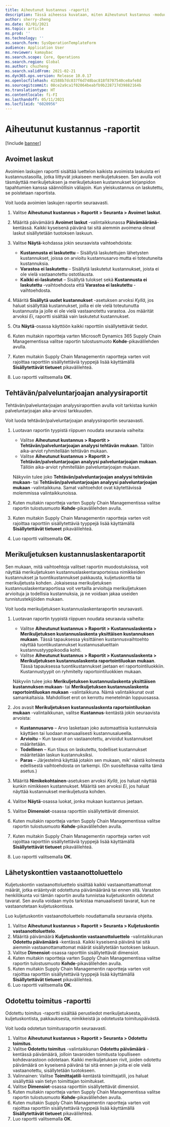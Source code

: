 ```yaml
---
title: Aiheutunut kustannus -raportit
description: Tässä aiheessa kuvataan, miten Aiheutunut kustannus -moduulissa käytettävissä olevia erilaisia raportteja löytyy ja käytetään.
author: sherry-zheng
ms.date: 02/01/2021
ms.topic: article
ms.prod: ''
ms.technology: ''
ms.search.form: SysOperationTemplateForm
audience: Application User
ms.reviewer: kamaybac
ms.search.scope: Core, Operations
ms.search.region: Global
ms.author: chuzheng
ms.search.validFrom: 2021-02-21
ms.dyn365.ops.version: Release 10.0.17
ms.openlocfilehash: 41588b7dc037f6d748bac818f8707540ce8afe8d
ms.sourcegitcommit: 08ce2a9ca1f02064beabfb9b228717d39882164b
ms.translationtype: HT
ms.contentlocale: fi-FI
ms.lasthandoff: 05/11/2021
ms.locfileid: "6020956"
---
```

# <a name="landed-cost-reports"></a>Aiheutunut kustannus -raportit

[!include [banner](../../includes/banner.md)]

## <a name="outstanding-invoices"></a>Avoimet laskut

Avoimien laskujen raportti sisältää luettelon kaikista avoimista laskuista eri kustannustasoilla, jotka liittyvät jokaiseen merikuljetukseen. Sen avulla voit täsmäyttää merikuljetuksen ja merikuljetuksen kustannukset kirjanpidon tapahtumien kanssa säännöllisin väliajoin. Kun yleiskustannus on laskutettu, se poistetaan raportista.

Voit luoda avoimien laskujen raportin seuraavasti.

1. Valitse **Aiheutunut kustannus \> Raportit \> Seuranta \> Avoimet laskut**.
1. Määritä päivämäärä **Avoimet laskut** -valintaikkunassa **Päivämääränä**-kentässä. Kaikki kyseisenä päivänä tai sitä aiemmin avoimena olevat laskut sisällytetään tuotoksen laskuun.
1. Valitse **Näytä**-kohdassa jokin seuraavista vaihtoehdoista:

    - **Kustannusta ei laskutettu** – Sisällytä laskutettujen lähetysten kustannukset, joissa on arvioitu kustannusarvo mutta ei toteutuneita kustannuksia.
    - **Varastoa ei laskutettu** – Sisällytä laskutetut kustannukset, joista ei ole vielä vastaanotettu ostotilausta.
    - **Kaikki ei-laskutetut** – Sisällytä tulokset sekä **Kustannusta ei laskutettu** -vaihtoehdosta että **Varastoa ei laskutettu** -vaihtoehdosta.

1. Määritä **Sisällytä uudet kustannukset** -asetuksen arvoksi *Kyllä*, jos haluat sisällyttää kustannukset, joilla ei ole vielä toteutunutta kustannusta ja jolle ei ole vielä vastaanotettu varastoa. Jos määrität arvoksi *Ei*, raportti sisältää vain laskutetut kustannukset.
1. Ota **Näytä**-osassa käyttöön kaikki raporttiin sisällytettävät tiedot.
1. Kuten muitakin raportteja varten Microsoft Dynamics 365 Supply Chain Managementissa valitse raportin tulostusmuoto **Kohde**-pikavälilehden avulla.
1. Kuten muitakin Supply Chain Managementin raportteja varten voit rajoittaa raporttiin sisällytettäviä tyyppejä lisää käyttämällä **Sisällytettävät tietueet** pikavälilehteä.
1. Luo raportti valitsemalla **OK**.

## <a name="activityprovider-analysis-reports"></a>Tehtävän/palveluntarjoajan analyysiraportit

Tehtävän/palveluntarjoajan analyysiraporttien avulla voit tarkistaa kunkin palveluntarjoajan aika-arviosi tarkkuuden.

Voit luoda tehtävän/palveluntarjoajan analyysiraportin seuraavasti.

1. Luotavan raportin tyypistä riippuen noudata seuraavia vaiheita:

    - Valitse **Aiheutunut kustannus \> Raportit \> Tehtävän/palveluntarjoajan analyysi tehtävän mukaan**. Tällöin aika-arviot ryhmitellään tehtävän mukaan.
    - Valitse **Aiheutunut kustannus \> Raportit \> Tehtävän/palveluntarjoajan analyysi palveluntarjoajan mukaan**. Tällöin aika-arviot ryhmitellään palveluntarjoajan mukaan.

    Näkyviin tulee joko **Tehtävän/palveluntarjoajan analyysi tehtävän mukaan**- tai **Tehtävän/palveluntarjoajan analyysi palveluntarjoajan mukaan** -valintaikkuna. Samat vaihtoehdot ovat käytettävissä molemmissa valintaikkunoissa.

1. Kuten muitakin raportteja varten Supply Chain Managementissa valitse raportin tulostusmuoto **Kohde**-pikavälilehden avulla.
1. Kuten muitakin Supply Chain Managementin raportteja varten voit rajoittaa raporttiin sisällytettäviä tyyppejä lisää käyttämällä **Sisällytettävät tietueet** pikavälilehteä.
1. Luo raportti valitsemalla **OK**.

## <a name="voyage-costing-reports"></a>Merikuljetuksen kustannuslaskentaraportit

Sen mukaan, mitä vaihtoehtoja valitset raportin muodostuksissa, voit näyttää merikuljetuksen kustannuslaskentaraporteissa nimikkeiden kustannukset ja tuontikustannukset pakkausta, kuljetuskonttia tai merikuljetusta kohden. Jokaisessa merikuljetuksen kustannuslaskentaraportissa voit vertailla arvioituja merikuljetuksen arvioituja ja todellisia kustannuksia, ja ne voidaan jakaa useiden tunnistustekijöiden mukaan.

Voit luoda merikuljetuksen kustannuslaskentaraportin seuraavasti.

1. Luotavan raportin tyypistä riippuen noudata seuraavia vaiheita:

    - Valitse **Aiheutunut kustannus \> Raportit \> Kustannuslaskenta \> Merikuljetuksen kustannuslaskenta yksittäisen kustannuksen mukaan**. Tässä tapauksessa yksittäinen kustannusvaihtoehto näyttää tuontikustannukset kustannusalueittain kustannustyyppikoodia kohti.
    - Valitse **Aiheutunut kustannus \> Raportit \> Kustannuslaskenta \> Merikuljetuksen kustannuslaskenta raportointiluokan mukaan**. Tässä tapauksessa tuontikustannukset jaetaan eri raportointiluokkiin. Kustannustyypit on ryhmitelty raportointiluokkien mukaan.

    Näkyviin tulee joko **Merikuljetuksen kustannuslaskenta yksittäisen kustannuksen mukaan**- tai **Merikuljetuksen kustannuslaskenta raportointiluokan mukaan** -valintaikkuna. Nämä valintaikkunat ovat samankaltaisia. Mahdolliset erot on kerrottu menetelmän loppuosassa.

1. Jos avasit **Merikuljetuksen kustannuslaskenta raportointiluokan mukaan** -valintaikkunan, valitse **Kustannus**-kentästä jokin seuraavista arvoista:

    - **Kustannusarvo** – Arvo lasketaan joko automaattisia kustannuksia käyttäen tai luodaan manuaalisesti kustannusalueella.
    - **Arvioitu** – Kun tavarat on vastaanotettu, arvioidut kustannukset määritetään.
    - **Todellinen** – Kun tilaus on laskutettu, todelliset kustannukset määritetään laskun kustannuksiksi.
    - **Paras** – Järjestelmä käyttää jotakin sen mukaan, mik' näistä kolmesta edellisestä vaihtoehdosta on tarkempi. (On suositeltavaa valita tämä asetus.)

1. Määritä **Nimikekohtainen**-asetuksen arvoksi *Kyllä*, jos haluat näyttää kunkin nimikkeen kustannukset. Määritä sen arvoksi *Ei*, jos haluat näyttää kustannukset merikuljetusta kohden.
1. Valitse **Näytä**-osassa luokat, jonka mukaan kustannus jaetaan.
1. Valitse **Dimensiot**-osassa raporttiin sisällytettävät dimensiot.
1. Kuten muitakin raportteja varten Supply Chain Managementissa valitse raportin tulostusmuoto **Kohde**-pikavälilehden avulla.
1. Kuten muitakin Supply Chain Managementin raportteja varten voit rajoittaa raporttiin sisällytettäviä tyyppejä lisää käyttämällä **Sisällytettävät tietueet** pikavälilehteä.
1. Luo raportti valitsemalla **OK**.

## <a name="shipping-container-receipts-list"></a>Lähetyskonttien vastaanottoluettelo

Kuljetuskontin vastaanottoluettelo sisältää kaikki vastaanottamattomat määrät, jotka erääntyvät odotettuna päivämääränä tai ennen sitä. Varaston henkilökunta voi tämän raportin avulla tunnistaa kuljetuskontin odotetut tavarat. Sen avulla voidaan myös tarkistaa manuaalisesti tavarat, kun ne vastaanotetaan kuljetuskontissa.

Luo kuljetuskontin vastaanottoluettelo noudattamalla seuraavia ohjeita.

1. Valitse **Aiheutunut kustannus \> Raportit \> Seuranta \> Kuljetuskontin vastaanottoluettelo**.
1. Määritä päivämäärä **Kuljetuskontin vastaanottoluettelo** -valintaikkunan **Odotettu päivämäärä** -kentässä. Kaikki kyseisenä päivänä tai sitä aiemmin vastaanottamattomat määrät sisällytetään tuotoksen laskuun.
1. Valitse **Dimensiot**-osassa raporttiin sisällytettävät dimensiot.
1. Kuten muitakin raportteja varten Supply Chain Managementissa valitse raportin tulostusmuoto **Kohde**-pikavälilehden avulla.
1. Kuten muitakin Supply Chain Managementin raportteja varten voit rajoittaa raporttiin sisällytettäviä tyyppejä lisää käyttämällä **Sisällytettävät tietueet** pikavälilehteä.
1. Luo raportti valitsemalla **OK**.

## <a name="expected-delivery-report"></a>Odotettu toimitus -raportti

Odotettu toimitus -raportti sisältää perustiedot merikuljetuksesta, kuljetuskontista, pakkauksesta, nimikkeistä ja odotetusta toimituspäivästä.

Voit luoda odotetun toimitusraportin seuraavasti.

1. Valitse **Aiheutunut kustannus \> Raportit \> Seuranta \> Odotettu toimitus**.
1. Valitse **Odotettu toimitus** -valintaikkunan **Odotettu päivämäärä** -kentässä päivämäärä, jolloin tavaroiden toimitusta lopulliseen kohdevarastoon odotetaan. Kaikki merikuljetuksen rivit, joiden odotettu päivämäärä on kyseisenä päivänä tai sitä ennen ja joita ei ole vielä vastaanotettu, sisällytetään tuotokseen.
1. Valinnainen: Valitse **Toimittajatili**-kentästä toimittajatili, jos haluat sisällyttää vain tietyn toimittajan toimitukset.
1. Valitse **Dimensiot**-osassa raporttiin sisällytettävät dimensiot.
1. Kuten muitakin raportteja varten Supply Chain Managementissa valitse raportin tulostusmuoto **Kohde**-pikavälilehden avulla.
1. Kuten muitakin Supply Chain Managementin raportteja varten voit rajoittaa raporttiin sisällytettäviä tyyppejä lisää käyttämällä **Sisällytettävät tietueet** pikavälilehteä.
1. Luo raportti valitsemalla **OK**.
